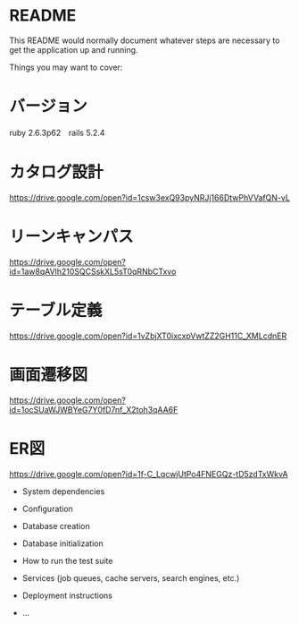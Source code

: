 # README

This README would normally document whatever steps are necessary to get the
application up and running.

Things you may want to cover:

# バージョン
ruby 2.6.3p62　rails 5.2.4　

# カタログ設計
https://drive.google.com/open?id=1csw3exQ93pyNRJj166DtwPhVVafQN-vL

# リーンキャンパス
https://drive.google.com/open?id=1aw8qAVlh210SQCSskXL5sT0qRNbCTxvo

# テーブル定義
https://drive.google.com/open?id=1vZbjXT0ixcxpVwtZZ2GH11C_XMLcdnER

# 画面遷移図
https://drive.google.com/open?id=1ocSUaWJWBYeG7Y0fD7nf_X2toh3qAA6F

# ER図
https://drive.google.com/open?id=1f-C_LqcwjUtPo4FNEGQz-tD5zdTxWkvA



* System dependencies

* Configuration

* Database creation

* Database initialization

* How to run the test suite

* Services (job queues, cache servers, search engines, etc.)

* Deployment instructions

* ...
